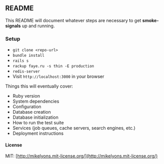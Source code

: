 ## README

This README will document whatever steps are necessary to get **smoke-signals** up and running.

### Setup

* `git clone <repo-url>`
* `bundle install`
* `rails s`
* `rackup faye.ru -s thin -E production`
* `redis-server`
* Visit `http://localhost:3000` in your browser

Things this will eventually cover:

* Ruby version
* System dependencies
* Configuration
* Database creation
* Database initialization
* How to run the test suite
* Services (job queues, cache servers, search engines, etc.)
* Deployment instructions


#### License

MIT: [http://mikelyons.mit-license.org/](http://mikelyons.mit-license.org/)
